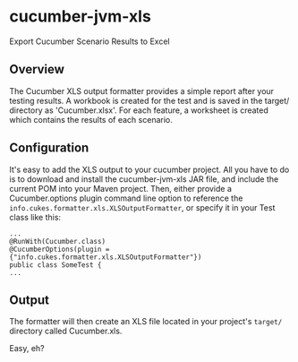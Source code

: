 # cucumber-jvm-xls
Export Cucumber Scenario Results to Excel

## Overview
The Cucumber XLS output formatter provides a simple report after your testing results. A workbook is created for the test and is saved in the target/ directory as 'Cucumber.xlsx'. For each feature, a worksheet is created which contains the results of each scenario. 

## Configuration

It's easy to add the XLS output to your cucumber project. All you have to do is to download and install the cucumber-jvm-xls JAR file, and include the current POM into your Maven project. Then, either provide a Cucumber.options plugin command line option to reference the `info.cukes.formatter.xls.XLSOutputFormatter`, or specify it in your Test class like this:

```
...
@RunWith(Cucumber.class)
@CucumberOptions(plugin = {"info.cukes.formatter.xls.XLSOutputFormatter"})
public class SomeTest {  
...
```

## Output

The formatter will then create an XLS file located in your project's `target/` directory called Cucumber.xls.

Easy, eh?
